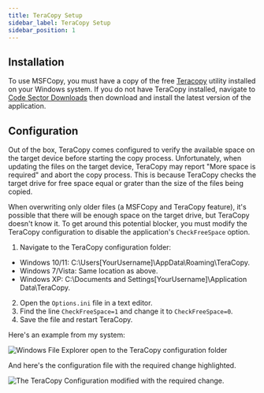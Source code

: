 ```yaml
---
title: TeraCopy Setup
sidebar_label: TeraCopy Setup
sidebar_position: 1
---
```


## Installation

To use MSFCopy, you must have a copy of the free [Teracopy](https://www.codesector.com/teracopy) utility installed on your Windows system.  If you do not have TeraCopy installed, navigate to [Code Sector Downloads](https://www.codesector.com/downloads) then download and install the latest version of the application.

## Configuration

Out of the box, TeraCopy comes configured to verify the available space on the target device before starting the copy process. Unfortunately, when updating the files on the target device, TeraCopy may report "More space is required" and abort the copy process. This is because TeraCopy checks the target drive for free space equal or grater than the size of the files being copied. 

When overwriting only older files (a MSFCopy and TeraCopy feature), it's possible that there will be enough space on the target drive, but TeraCopy doesn't know it. To get around this potential blocker, you must modify the TeraCopy configuration to disable the application's `CheckFreeSpace` option.

1. Navigate to the TeraCopy configuration folder:
  + Windows 10/11: C:\Users[YourUsername]\AppData\Roaming\TeraCopy.
  + Windows 7/Vista: Same location as above.
  + Windows XP: C:\Documents and Settings[YourUsername]\Application Data\TeraCopy.
2. Open the `Options.ini` file in a text editor.
3. Find the line `CheckFreeSpace=1` and change it to `CheckFreeSpace=0`.
4. Save the file and restart TeraCopy.

Here's an example from my system:

![Windows File Explorer open to the TeraCopy configuration folder](/images/msfcopy/teracopy-disk-space-fix-01.png)

And here's the configuration file with the required change highlighted.

![The TeraCopy Configuration modified with the required change.](/images/msfcopy/teracopy-disk-space-fix-02.png)